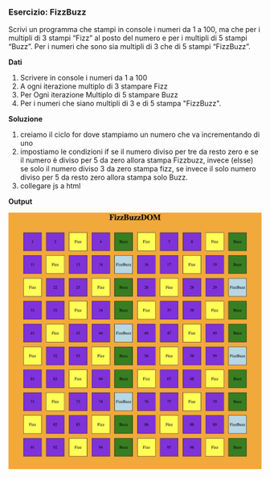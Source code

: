 ### Esercizio: **FizzBuzz**

Scrivi un programma che stampi in console i numeri da 1 a 100,
 ma che per i multipli di 3 stampi “Fizz” al posto del numero e per i multipli di 5 stampi “Buzz”.
 Per i numeri che sono sia multipli di 3 che di 5 stampi “FizzBuzz”.


**Dati**
1.  Scrivere in console i numeri da 1 a 100
2. A ogni iterazione multiplo di 3 stampare Fizz
3. Per Ogni iterazione Multiplo di 5 stampare Buzz
4. Per i numeri che siano multipli di 3 e di 5 stampa "FizzBuzz".

**Soluzione**
1. creiamo il ciclo for dove stampiamo un numero che va incrementando di uno
2. impostiamo le condizioni if se il numero diviso per tre da resto zero 
 e  se il numero è diviso per 5 da zero allora stampa Fizzbuzz,
invece (elsse) se solo il numero diviso 3 da zero stampa fizz, se invece il solo numero diviso per 5 da resto zero allora stampa solo Buzz.
3. collegare js a html




**Output**



 ![FizzBuzzDOM](FizzBuzzDOM.jpeg)